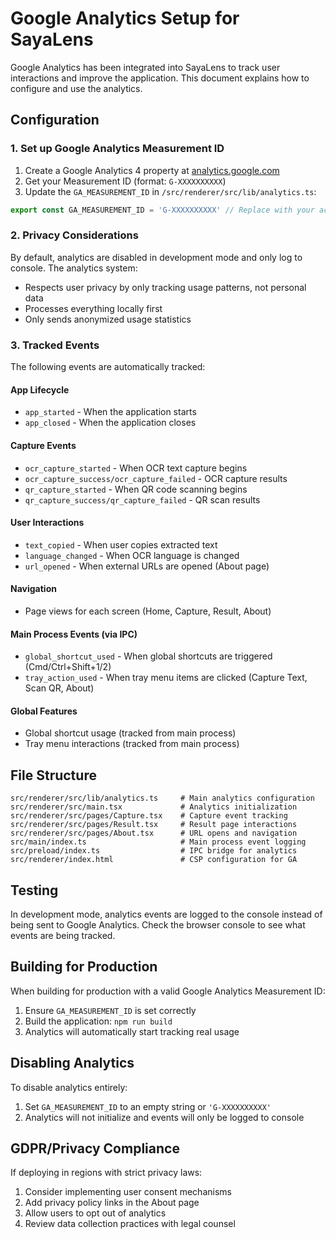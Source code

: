 # Google Analytics Setup for SayaLens

Google Analytics has been integrated into SayaLens to track user interactions and improve the application. This document explains how to configure and use the analytics.

## Configuration

### 1. Set up Google Analytics Measurement ID

1. Create a Google Analytics 4 property at [analytics.google.com](https://analytics.google.com)
2. Get your Measurement ID (format: `G-XXXXXXXXXX`)
3. Update the `GA_MEASUREMENT_ID` in `/src/renderer/src/lib/analytics.ts`:

```typescript
export const GA_MEASUREMENT_ID = 'G-XXXXXXXXXX' // Replace with your actual ID
```

### 2. Privacy Considerations

By default, analytics are disabled in development mode and only log to console. The analytics system:
- Respects user privacy by only tracking usage patterns, not personal data
- Processes everything locally first
- Only sends anonymized usage statistics

### 3. Tracked Events

The following events are automatically tracked:

#### App Lifecycle
- `app_started` - When the application starts
- `app_closed` - When the application closes

#### Capture Events
- `ocr_capture_started` - When OCR text capture begins
- `ocr_capture_success/ocr_capture_failed` - OCR capture results
- `qr_capture_started` - When QR code scanning begins
- `qr_capture_success/qr_capture_failed` - QR scan results

#### User Interactions
- `text_copied` - When user copies extracted text
- `language_changed` - When OCR language is changed
- `url_opened` - When external URLs are opened (About page)

#### Navigation
- Page views for each screen (Home, Capture, Result, About)

#### Main Process Events (via IPC)
- `global_shortcut_used` - When global shortcuts are triggered (Cmd/Ctrl+Shift+1/2)
- `tray_action_used` - When tray menu items are clicked (Capture Text, Scan QR, About)

#### Global Features
- Global shortcut usage (tracked from main process)
- Tray menu interactions (tracked from main process)

## File Structure

```
src/renderer/src/lib/analytics.ts     # Main analytics configuration
src/renderer/src/main.tsx             # Analytics initialization
src/renderer/src/pages/Capture.tsx    # Capture event tracking
src/renderer/src/pages/Result.tsx     # Result page interactions
src/renderer/src/pages/About.tsx      # URL opens and navigation
src/main/index.ts                     # Main process event logging
src/preload/index.ts                  # IPC bridge for analytics
src/renderer/index.html               # CSP configuration for GA
```

## Testing

In development mode, analytics events are logged to the console instead of being sent to Google Analytics. Check the browser console to see what events are being tracked.

## Building for Production

When building for production with a valid Google Analytics Measurement ID:
1. Ensure `GA_MEASUREMENT_ID` is set correctly
2. Build the application: `npm run build`
3. Analytics will automatically start tracking real usage

## Disabling Analytics

To disable analytics entirely:
1. Set `GA_MEASUREMENT_ID` to an empty string or `'G-XXXXXXXXXX'`
2. Analytics will not initialize and events will only be logged to console

## GDPR/Privacy Compliance

If deploying in regions with strict privacy laws:
1. Consider implementing user consent mechanisms
2. Add privacy policy links in the About page
3. Allow users to opt out of analytics
4. Review data collection practices with legal counsel
